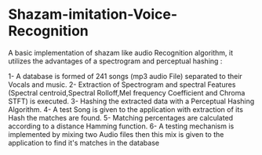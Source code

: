 # Shazam-imitation-Voice-Recognition
 A basic implementation of shazam like  audio Recognition algorithm, it utilizes the advantages of a spectrogram and perceptual hashing :</n>

1- A database is formed of 241 songs (mp3 audio File) separated to their Vocals and music.
2- Extraction of Spectrogram and spectral Features (Spectral centroid,Spectral Rolloff,Mel frequency Coefficient and Chroma STFT) is executed.
3- Hashing the extracted data with a Perceptual Hashing Algorithm.
4- A test Song is given to the application with extraction of its Hash the matches are found.
5- Matching percentages are calculated according to a distance Hamming function.
6- A testing mechanism is implemented by mixing two Audio files then this mix is given to the application to find it's matches in the database
